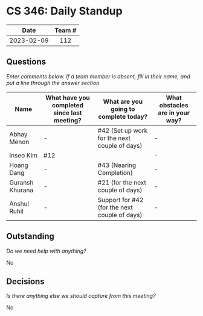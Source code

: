 # CS 346: Daily Standup

|    Date    | Team # |
|:----------:| :----: |
| 2023-02-09 |  112   |

## Questions

_Enter comments below. If a team member is absent, fill in their name, and put a line through the answer section_

| Name            | What have you completed since last meeting? | What are you going to complete today?         | What obstacles are in your way? |
| --------------- |---------------------------------------------|-----------------------------------------------|---------------------------------|
| Abhay Menon     | -                                           | #42 (Set up work for the next couple of days) | -                               |
| Inseo Kim       | #12                                         |                                               | -                               |
| Hoang Dang      | -                                           | #43 (Nearing Completion)                      | -                               |
| Guransh Khurana | -                                           | #21 (for the next couple of days)        | -                               |
| Anshul Ruhil    | -                                           | Support for #42 (for the next couple of days) | -                               |

## Outstanding

_Do we need help with anything?_

No

## Decisions

_Is there anything else we should capture from this meeting?_

No
